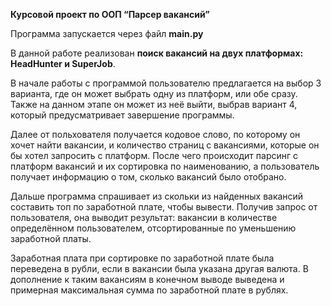 **Курсовой проект по ООП “Парсер вакансий”**

Программа запускается через файл **main.py**

В данной работе реализован **поиск вакансий на двух платформах: HeadHunter и  SuperJob**.

В начале работы с программой пользователю предлагается на выбор 3 варианта, где он может выбрать одну из платформ, или обе сразу.
Также на данном этапе он может из неё выйти, выбрав вариант 4, который предусматривает завершение программы.

Далее от польхователя получается кодовое слово, по которому он хочет найти вакансии, и количество страниц с вакансиями, которые он бы хотел запросить с платформ.
После чего происходит парсинг с платформ вакансий и их сортировка по наименованию, а пользователь получает информацию о том, сколько вакансий было отобрано.

Дальше программа спрашивает из скольки из найденных вакансий составить топ по заработной плате, чтобы вывести.
Получив запрос от пользователя, она выводит результат: вакансии в количестве определённом пользователем, отсортированные по уменьшению заработной платы.

Заработная плата при сортировке по заработной плате была переведена в рубли, если в вакансии была указана другая валюта.
В дополнение к таким вакансиям в конечном выводе выведена и примерная максимальная сумма по заработной плате в рублях.
